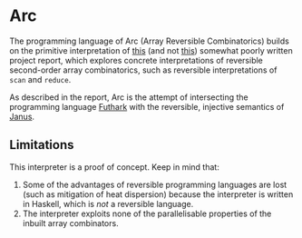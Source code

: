 # Arc

The programming language of Arc (Array Reversible Combinatorics) builds on the primitive interpretation of [this](https://github.com/Victoriast8/arc/blob/main/report.pdf) (and not [this](https://en.wikipedia.org/wiki/Arc_(programming_language))) somewhat poorly written project report, which explores concrete interpretations of reversible second-order array combinatorics, such as reversible interpretations of `scan` and `reduce`.

As described in the report, Arc is the attempt of intersecting the programming language [Futhark](https://futhark-lang.org/) with the reversible, injective semantics of [Janus](https://topps.diku.dk/pirc/?id=janus).

## Limitations

This interpreter is a proof of concept. Keep in mind that:

1. Some of the advantages of reversible programming languages are lost (such as mitigation of heat dispersion) because the interpreter is written in Haskell, which is *not* a reversible language.
2. The interpreter exploits none of the parallelisable properties of the inbuilt array combinators.
